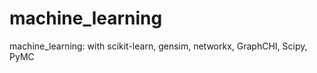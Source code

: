 machine_learning
================

machine_learning:
with
scikit-learn, gensim, networkx,
GraphCHI,
Scipy, PyMC
